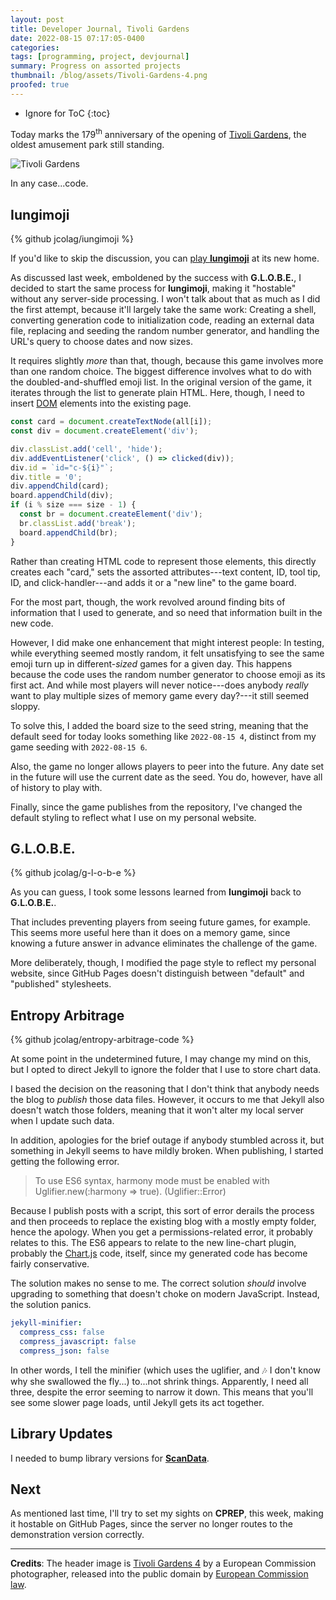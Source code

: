 ```yaml
---
layout: post
title: Developer Journal, Tivoli Gardens
date: 2022-08-15 07:17:05-0400
categories:
tags: [programming, project, devjournal]
summary: Progress on assorted projects
thumbnail: /blog/assets/Tivoli-Gardens-4.png
proofed: true
---
```


* Ignore for ToC
{:toc}

Today marks the 179<sup>th</sup> anniversary of the opening of [Tivoli Gardens](https://en.wikipedia.org/wiki/Tivoli_Gardens), the oldest amusement park still standing.

![Tivoli Gardens](/blog/assets/Tivoli-Gardens-4.png "Where do they hide the people in giant mascot costumes, though?")

In any case...code.

## Iungimoji

{% github jcolag/iungimoji %}

If you'd like to skip the discussion, you can [play **Iungimoji**](https://jcolag.github.io/iungimoji/) at its new home.

As discussed last week, emboldened by the success with **G.L.O.B.E.**, I decided to start the same process for **Iungimoji**, making it "hostable" without any server-side processing.  I won't talk about that as much as I did the first attempt, because it'll largely take the same work:  Creating a shell, converting generation code to initialization code, reading an external data file, replacing and seeding the random number generator, and handling the URL's query to choose dates and now sizes.

It requires slightly *more* than that, though, because this game involves more than one random choice.  The biggest difference involves what to do with the doubled-and-shuffled emoji list.  In the original version of the game, it iterates through the list to generate plain HTML.  Here, though, I need to insert [DOM](https://en.wikipedia.org/wiki/Document_Object_Model) elements into the existing page.

```JavaScript
const card = document.createTextNode(all[i]);
const div = document.createElement('div');

div.classList.add('cell', 'hide');
div.addEventListener('click', () => clicked(div));
div.id = `id="c-${i}"`;
div.title = '0';
div.appendChild(card);
board.appendChild(div);
if (i % size === size - 1) {
  const br = document.createElement('div');
  br.classList.add('break');
  board.appendChild(br);
}
```

Rather than creating HTML code to represent those elements, this directly creates each "card," sets the assorted attributes---text content, ID, tool tip, ID, and click-handler---and adds it or a "new line" to the game board.

For the most part, though, the work revolved around finding bits of information that I used to generate, and so need that information built in the new code.

However, I did make one enhancement that might interest people:  In testing, while everything seemed mostly random, it felt unsatisfying to see the same emoji turn up in different-*sized* games for a given day.  This happens because the code uses the random number generator to choose emoji as its first act.  And while most players will never notice---does anybody *really* want to play multiple sizes of memory game every day?---it still seemed sloppy.

To solve this, I added the board size to the seed string, meaning that the default seed for today looks something like `2022-08-15 4`, distinct from my game seeding with `2022-08-15 6`.

Also, the game no longer allows players to peer into the future.  Any date set in the future will use the current date as the seed.  You do, however, have all of history to play with.

Finally, since the game publishes from the repository, I've changed the default styling to reflect what I use on my personal website.

## G.L.O.B.E.

{% github jcolag/g-l-o-b-e %}

As you can guess, I took some lessons learned from **Iungimoji** back to **G.L.O.B.E.**.

That includes preventing players from seeing future games, for example.  This seems more useful here than it does on a memory game, since knowing a future answer in advance eliminates the challenge of the game.

More deliberately, though, I modified the page style to reflect my personal website, since GitHub Pages doesn't distinguish between "default" and "published" stylesheets.

## Entropy Arbitrage

{% github jcolag/entropy-arbitrage-code %}

At some point in the undetermined future, I may change my mind on this, but I opted to direct Jekyll to ignore the folder that I use to store chart data.

I based the decision on the reasoning that I don't think that anybody needs the blog to *publish* those data files.  However, it occurs to me that Jekyll also doesn't watch those folders, meaning that it won't alter my local server when I update such data.

In addition, apologies for the brief outage if anybody stumbled across it, but something in Jekyll seems to have mildly broken.  When publishing, I started getting the following error.

 > To use ES6 syntax, harmony mode must be enabled with Uglifier.new(:harmony => true). (Uglifier::Error)

Because I publish posts with a script, this sort of error derails the process and then proceeds to replace the existing blog with a mostly empty folder, hence the apology.  When you get a permissions-related error, it probably relates to this.  The ES6 appears to relate to the new line-chart plugin, probably the [Chart.js](https://www.chartjs.org/) code, itself, since my generated code has become fairly conservative.

The solution makes no sense to me.  The correct solution *should* involve upgrading to something that doesn't choke on modern JavaScript.  Instead, the solution panics.

```yml
jekyll-minifier:
  compress_css: false
  compress_javascript: false
  compress_json: false
```

In other words, I tell the minifier (which uses the uglifier, and 🎶 I don't know why she swallowed the fly...) to...not shrink things.  Apparently, I need all three, despite the error seeming to narrow it down.  This means that you'll see some slower page loads, until Jekyll gets its act together.

## Library Updates

I needed to bump library versions for [**ScanData**](https://github.com/jcolag/ScanData).

## Next

As mentioned last time, I'll try to set my sights on **CPREP**, this week, making it hostable on GitHub Pages, since the server no longer routes to the demonstration version correctly.

* * *

**Credits**:  The header image is [Tivoli Gardens 4](https://audiovisual.ec.europa.eu/en/reportage/P-051259) by a European Commission photographer, released into the public domain by [European Commission law](https://eur-lex.europa.eu/legal-content/EN/TXT/?uri=CELEX:32011D0833).
